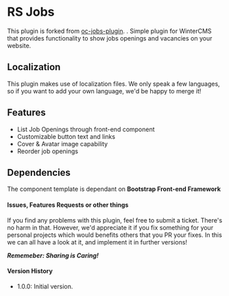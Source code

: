 # RS Jobs
This plugin is forked from [oc-jobs-plugin](https://github.com/Rebel59/oc-jobs-plugin). .
Simple plugin for WinterCMS that provides functionality to show jobs openings and vacancies on your website.

## Localization
This plugin makes use of localization files. We only speak a few languages, so if you want to add your own language, we'd be happy to merge it!

## Features
- List Job Openings through front-end component
- Customizable button text and links
- Cover & Avatar image capability
- Reorder job openings

## Dependencies
The component template is dependant on **Bootstrap Front-end Framework**

#### Issues, Features Requests or other things
If you find any problems with this plugin, feel free to submit a ticket. There's no harm in that. 
However, we'd appreciate it if you fix something for your personal projects which would benefits others that you PR your fixes. In this we can all have a look at it, and implement it in further versions!

_**Rememeber: Sharing is Caring!**_

#### Version History
- 1.0.0: Initial version.
